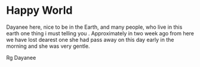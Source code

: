 # Happy World

Dayanee here, nice to be in the Earth, and many people, who live in this earth
one thing i must telling you . 
Approximately in two week ago from here we have lost dearest one she had pass away on this day early in the morning 
and she was very gentle. 

Rg Dayanee
            
